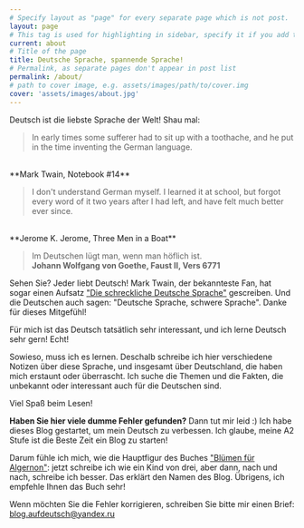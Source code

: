 ```yaml
---
# Specify layout as "page" for every separate page which is not post.
layout: page
# This tag is used for highlighting in sidebar, specify it if you add this page to sidebar in _includes/navigation.html
current: about
# Title of the page
title: Deutsche Sprache, spannende Sprache!
# Permalink, as separate pages don't appear in post list
permalink: /about/
# path to cover image, e.g. assets/images/path/to/cover.img
cover: 'assets/images/about.jpg'
---
```

Deutsch ist die liebste Sprache der Welt! Shau mal:

> In early times some sufferer had to sit up with a toothache, and he put in the time inventing the German language.
<br>
**Mark Twain, Notebook #14**

> I don't understand German myself. I learned it at school, but forgot every word of it two years after I had left, and have felt much better ever since. 
<br>
**Jerome K. Jerome, Three Men in a Boat**

> Im Deutschen lügt man, wenn man höflich ist.
> <br>
>**Johann Wolfgang von Goethe, Faust II, Vers 6771**

Sehen Sie? Jeder liebt Deutsch! Mark Twain, der bekannteste Fan, hat sogar einen Aufsatz ["Die schreckliche Deutsche Sprache"][essay] gescreiben.
Und die Deutschen auch sagen: "Deutsche Sprache, schwere Sprache". Danke für dieses Mitgefühl! 

Für mich ist das Deutsch tatsätlich sehr interessant, und ich lerne Deutsch sehr gern! Echt!

Sowieso, muss ich es lernen.
Deschalb schreibe ich hier verschiedene Notizen über 
diese Sprache, und insgesamt über Deutschland, die haben mich erstaunt oder überrascht.
Ich suche die Themen und die Fakten, die unbekannt oder interessant auch für die Deutschen sind.

Viel Spaß beim Lesen!

**Haben Sie hier viele dumme Fehler gefunden?**
Dann tut mir leid :) Ich habe dieses Blog gestartet, um mein Deutsch zu verbessen. Ich glaube, meine A2 Stufe ist die Beste Zeit ein Blog zu starten!

Darum fühle ich mich, wie die Hauptfigur des Buches ["Blümen für Algernon"][blumen]:
jetzt schreibe ich wie ein Kind von drei, aber dann, nach und nach, schreibe ich besser. Das erklärt den Namen des Blog. Übrigens, ich empfehle Ihnen das Buch sehr!

Wenn möchten Sie die Fehler korrigieren, schreiben Sie bitte mir einen Brief:
<blog.aufdeutsch@yandex.ru>

[blumen]: http://www.amazon.de/dp/3608960295
[essay]: https://en.wikisource.org/wiki/A_Tramp_Abroad/Appendix_D
